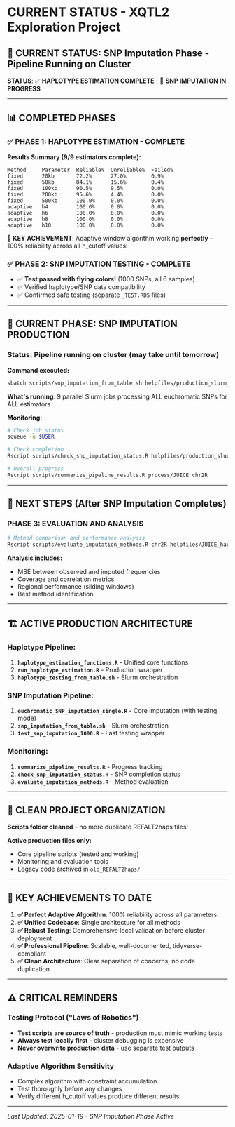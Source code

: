 # CURRENT STATUS - XQTL2 Exploration Project

## 🚀 **CURRENT STATUS: SNP Imputation Phase - Pipeline Running on Cluster**

**STATUS**: ✅ **HAPLOTYPE ESTIMATION COMPLETE** | 🔄 **SNP IMPUTATION IN PROGRESS**

---

## 📊 **COMPLETED PHASES**

### ✅ **PHASE 1: HAPLOTYPE ESTIMATION - COMPLETE**

**Results Summary (9/9 estimators complete):**
```
Method     Parameter  Reliable%  Unreliable%  Failed%
fixed      20kb       72.2%      27.0%        0.9%
fixed      50kb       84.1%      15.6%        0.4%  
fixed      100kb      90.5%      9.5%         0.0%
fixed      200kb      95.6%      4.4%         0.0%
fixed      500kb      100.0%     0.0%         0.0%
adaptive   h4         100.0%     0.0%         0.0%
adaptive   h6         100.0%     0.0%         0.0%
adaptive   h8         100.0%     0.0%         0.0%
adaptive   h10        100.0%     0.0%         0.0%
```

**🎯 KEY ACHIEVEMENT**: Adaptive window algorithm working **perfectly** - 100% reliability across all h_cutoff values!

### ✅ **PHASE 2: SNP IMPUTATION TESTING - COMPLETE**

- ✅ **Test passed with flying colors!** (1000 SNPs, all 6 samples)
- ✅ Verified haplotype/SNP data compatibility  
- ✅ Confirmed safe testing (separate `_TEST.RDS` files)

---

## 🔄 **CURRENT PHASE: SNP IMPUTATION PRODUCTION**

### **Status**: Pipeline running on cluster (may take until tomorrow)

**Command executed:**
```bash
sbatch scripts/snp_imputation_from_table.sh helpfiles/production_slurm_params.tsv helpfiles/JUICE_haplotype_parameters.R process/JUICE
```

**What's running**: 9 parallel Slurm jobs processing ALL euchromatic SNPs for ALL estimators

**Monitoring:**
```bash
# Check job status
squeue -u $USER

# Check completion
Rscript scripts/check_snp_imputation_status.R helpfiles/production_slurm_params.tsv process/JUICE

# Overall progress  
Rscript scripts/summarize_pipeline_results.R process/JUICE chr2R
```

---

## 🎯 **NEXT STEPS (After SNP Imputation Completes)**

### **PHASE 3: EVALUATION AND ANALYSIS**

```bash
# Method comparison and performance analysis
Rscript scripts/evaluate_imputation_methods.R chr2R helpfiles/JUICE_haplotype_parameters.R process/JUICE
```

**Analysis includes:**
- MSE between observed and imputed frequencies
- Coverage and correlation metrics
- Regional performance (sliding windows)
- Best method identification

---

## 🏗️ **ACTIVE PRODUCTION ARCHITECTURE**

### **Haplotype Pipeline:**
1. **`haplotype_estimation_functions.R`** - Unified core functions
2. **`run_haplotype_estimation.R`** - Production wrapper  
3. **`haplotype_testing_from_table.sh`** - Slurm orchestration

### **SNP Imputation Pipeline:**
1. **`euchromatic_SNP_imputation_single.R`** - Core imputation (with testing mode)
2. **`snp_imputation_from_table.sh`** - Slurm orchestration
3. **`test_snp_imputation_1000.R`** - Fast testing wrapper

### **Monitoring:**
1. **`summarize_pipeline_results.R`** - Progress tracking
2. **`check_snp_imputation_status.R`** - SNP completion status
3. **`evaluate_imputation_methods.R`** - Method evaluation

---

## 🧹 **CLEAN PROJECT ORGANIZATION**

**Scripts folder cleaned** - no more duplicate REFALT2haps files!

**Active production files only:**
- Core pipeline scripts (tested and working)
- Monitoring and evaluation tools
- Legacy code archived in `old_REFALT2haps/`

---

## 🔑 **KEY ACHIEVEMENTS TO DATE**

1. **✅ Perfect Adaptive Algorithm**: 100% reliability across all parameters
2. **✅ Unified Codebase**: Single architecture for all methods
3. **✅ Robust Testing**: Comprehensive local validation before cluster deployment
4. **✅ Professional Pipeline**: Scalable, well-documented, tidyverse-compliant
5. **✅ Clean Architecture**: Clear separation of concerns, no code duplication

---

## ⚠️ **CRITICAL REMINDERS**

### **Testing Protocol ("Laws of Robotics")**
- **Test scripts are source of truth** - production must mimic working tests
- **Always test locally first** - cluster debugging is expensive
- **Never overwrite production data** - use separate test outputs

### **Adaptive Algorithm Sensitivity**
- Complex algorithm with constraint accumulation
- Test thoroughly before any changes
- Verify different h_cutoff values produce different results

---

*Last Updated: 2025-01-19 - SNP Imputation Phase Active*
